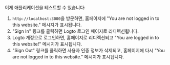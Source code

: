 이제 애플리케이션을 테스트할 수 있습니다:

1. `http://localhost:3000`을 방문하면, 홈페이지에 "You are not logged in to this website." 메시지가 표시됩니다.
2. "Sign In" 링크를 클릭하면 Logto 로그인 페이지로 리디렉션됩니다.
3. Logto 계정으로 로그인하면, 홈페이지로 리디렉션되고 "You are logged in to this website!" 메시지가 표시됩니다.
4. "Sign Out" 링크를 클릭하면 사용자 인증 정보가 삭제되고, 홈페이지에 다시 "You are not logged in to this website." 메시지가 표시됩니다.
